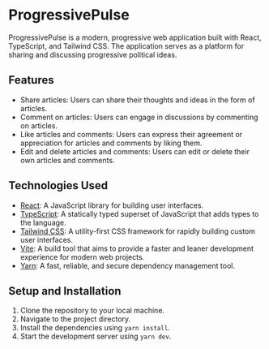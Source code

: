 # ProgressivePulse

ProgressivePulse is a modern, progressive web application built with React, TypeScript, and Tailwind CSS. The application serves as a platform for sharing and discussing progressive political ideas.
## Features

- Share articles: Users can share their thoughts and ideas in the form of articles.
- Comment on articles: Users can engage in discussions by commenting on articles.
- Like articles and comments: Users can express their agreement or appreciation for articles and comments by liking them.
- Edit and delete articles and comments: Users can edit or delete their own articles and comments.

## Technologies Used

- [React](https://reactjs.org/): A JavaScript library for building user interfaces.
- [TypeScript](https://www.typescriptlang.org/): A statically typed superset of JavaScript that adds types to the language.
- [Tailwind CSS](https://tailwindcss.com/): A utility-first CSS framework for rapidly building custom user interfaces.
- [Vite](https://vitejs.dev/): A build tool that aims to provide a faster and leaner development experience for modern web projects.
- [Yarn](https://yarnpkg.com/): A fast, reliable, and secure dependency management tool.

## Setup and Installation

1. Clone the repository to your local machine.
2. Navigate to the project directory.
3. Install the dependencies using `yarn install`.
4. Start the development server using `yarn dev`.
